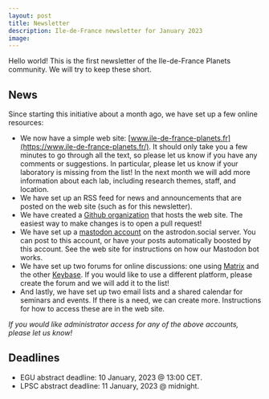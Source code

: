 ```yaml
---
layout: post
title: Newsletter
description: Ile-de-France newsletter for January 2023
image:
---
```


Hello world! This is the first newsletter of the Ile-de-France Planets community. We will try to keep these short.

## News
Since starting this initiative about a month ago, we have set up a few online resources:
* We now have a simple web site: [www.ile-de-france-planets.fr](https://www.ile-de-france-planets.fr/). It should only take you a few minutes to go through all the text, so please let us know if you have any comments or suggestions. In particular, please let us know if your laboratory is missing from the list! In the next month we will add more information about each lab, including research themes, staff, and location.
* We have set up an RSS feed for news and announcements that are posted on the web site (such as for this newsletter).
* We have created a [Github organization](https://github.com/idf-planets) that hosts the web site. The easiest way to make changes is to open a pull request!
* We have set up a [mastodon account](https://astrodon.social/@IDF_Planets) on the astrodon.social server. You can post to this account, or have your posts automatically boosted by this account. See the web site for instructions on how our Mastodon bot works.
* We have set up two forums for online discussions: one using [Matrix](https://matrix.to/#/#IDF-Planets:matrix.org) and the other [Keybase](https://keybase.io/team/idf_planets). If you would like to use a different platform, please create the forum and we will add it to the list!
* And lastly, we have set up two email lists and a shared calendar for seminars and events. If there is a need, we can create more. Instructions for how to access these are in the web site.

*If you would like administrator access for any of the above accounts, please let us know!*

## Deadlines

* EGU abstract deadline: 10 January, 2023 @ 13:00 CET.
* LPSC abstract deadline: 11 January, 2023 @ midnight.
